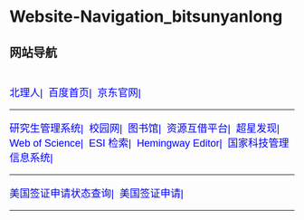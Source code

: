 # Website-Navigation_bitsunyanlong
<!DOCTYPE html> 
<html>
<body>


<head> 
<title>个人本地用网站导航</title> 
<h2 style="font-family:verdana">网站导航</br></br></h2>
<base target="_blank">  <!--这是一段注释。以上代码定义超链接在新窗口打开-->
<style> 
a:link,a:visited
{ text-decoration:none; } /*超链接无下划线*/
a:hover{ text-decoration:none; } /*鼠标放上去有下划线:下划线代码 underline */
/*以上代码定义超链接下划线*/
a{ color:#00F} /* 正常链接的样式 */ 
a:visited{ color:	#00F} /* 已经访问过链接的颜色 */ 
a:hover{ color:#F00}/* 鼠标经过悬停字体颜色 */ 
a:active{ color:#000000} /* 鼠标点击链接时的样式 */ 
/*以上代码定义超链接字体颜色 */ 
</style> 
</head>
<!--这是一段注释。分割线-----------------------------------------------------------------分割线-->

<!--这是一段注释   <span style="line-height:30px;"> 这是一个段落 </span>   定义段落行距代码-->
<p style="font-family:sans-serif;font-size:18px">
<a href="http://bitren.com/">北理人|</a>&nbsp;
<a href="http://www.baidu.com/">百度首页|</a>&nbsp;
<a href="https://www.jd.com/">京东官网|</a>
</p>
<hr />

<p style="font-family:sans-serif;font-size:18px">
<a href="http://grdms.bit.edu.cn/">研究生管理系统|</a>&nbsp;
<a href="http://gw.bit.edu.cn:802/srun_portal_pc.php?ac_id=1&">校园网|</a>&nbsp;
<a href="http://lib.bit.edu.cn/">图书馆|</a>&nbsp;
<a href="http://www.balis.edu.cn/">资源互借平台|</a>&nbsp;
<a href="http://ss.zhizhen.com/">超星发现|</a>&nbsp;
<a href="http://apps.webofknowledge.com/">Web of Science|</a>&nbsp;
<a href="https://esi.incites.thomsonreuters.com/">ESI 检索|</a>&nbsp;
<a href="http://hemingwayapp.com/">Hemingway Editor|</a>&nbsp;
<a href="http://service.most.cn/">国家科技管理信息系统|</a>
</p>
<hr />

<p style="font-family:sans-serif;font-size:18px">
<a href="https://ceac.state.gov/CEACStatTracker/Status.aspx">美国签证申请状态查询|</a>&nbsp;
<a href="https://cgifederal.secure.force.com/">美国签证申请|</a>
</p>
<hr />


</body>
</html>
